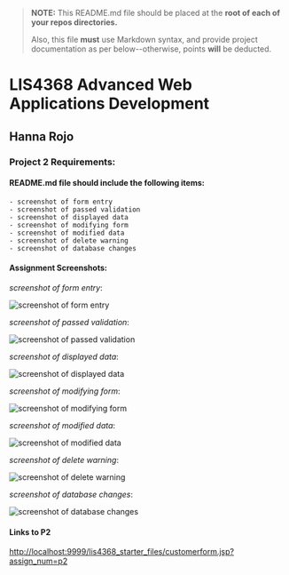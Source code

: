 > **NOTE:** This README.md file should be placed at the **root of each of your repos directories.**
>
>Also, this file **must** use Markdown syntax, and provide project documentation as per below--otherwise, points **will** be deducted.
>

# LIS4368 Advanced Web Applications Development

## Hanna Rojo

### Project 2 Requirements:

#### README.md file should include the following items:

    - screenshot of form entry
    - screenshot of passed validation
    - screenshot of displayed data
    - screenshot of modifying form
    - screenshot of modified data
    - screenshot of delete warning
    - screenshot of database changes

>

#### Assignment Screenshots:

*screenshot of form entry*:

![screenshot of form entry](https://bitbucket.org/hsr21a726/lis4368/raw/c8902cf4d6e9ca1a2b0054c5b9f8151f1f9fac9d/P2/validFormEntry.png)

*screenshot of passed validation*:

![screenshot of passed validation](https://bitbucket.org/hsr21a726/lis4368/raw/c8902cf4d6e9ca1a2b0054c5b9f8151f1f9fac9d/P2/passedValidation.png)

*screenshot of displayed data*:

![screenshot of displayed data](https://bitbucket.org/hsr21a726/lis4368/raw/c8902cf4d6e9ca1a2b0054c5b9f8151f1f9fac9d/P2/displayData.png)

*screenshot of modifying form*:

![screenshot of modifying form](https://bitbucket.org/hsr21a726/lis4368/raw/c8902cf4d6e9ca1a2b0054c5b9f8151f1f9fac9d/P2/modifyForm.png)

*screenshot of modified data*:

![screenshot of modified data](https://bitbucket.org/hsr21a726/lis4368/raw/c8902cf4d6e9ca1a2b0054c5b9f8151f1f9fac9d/P2/modifiedData.png)

*screenshot of delete warning*:

![screenshot of delete warning](https://bitbucket.org/hsr21a726/lis4368/raw/c8902cf4d6e9ca1a2b0054c5b9f8151f1f9fac9d/P2/deleteWarning.png)

*screenshot of database changes*:

![screenshot of database changes](https://bitbucket.org/hsr21a726/lis4368/raw/c8902cf4d6e9ca1a2b0054c5b9f8151f1f9fac9d/P2/databaseChanges.png)

#### Links to P2

[http://localhost:9999/lis4368_starter_files/customerform.jsp?assign_num=p2](http://localhost:9999/lis4368_starter_files/customerform.jsp?assign_num=p2)